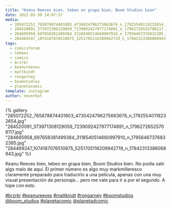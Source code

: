 ```yaml
---
title: "Keanu Reeves bien, tebeo en grapa bien, Boom Studios bien"
date: 2022-05-30 14:07:57
media: 
  - 285072252_765878874401803_4730424796275663676_n_17925540119232654.jpg
  - 284520091_373971308129059_7239092427977174891_n_17962726525708117.jpg
  - 284695958_697658381499384_3118540514660997910_n_17956467376832385.jpg
  - 284469247_1074187076510875_5251705116209942719_n_17942313386068943.jpg
tags: 
  - comicsforum
  - tebeos
  - comics
  - brzrkr
  - keanureeves
  - mattkindt
  - rongarney
  - boomstudios
  - planetacomic
template: instagram
author: neverbot
---
```


{% gallery "285072252_765878874401803_4730424796275663676_n_17925540119232654.jpg" "284520091_373971308129059_7239092427977174891_n_17962726525708117.jpg" "284695958_697658381499384_3118540514660997910_n_17956467376832385.jpg" "284469247_1074187076510875_5251705116209942719_n_17942313386068943.jpg" %}

Keanu Reeves bien, tebeo en grapa bien, Boom Studios bien. No podía salir algo malo de aquí. El primer número es algo muy markmilleresco claramente preparado para traducirlo a una película, apenas con una muy visual presentación de personaje… pero me vale para ir a por el segundo. A tope con esto.

[#brzrkr](/etiquetas/brzrkr) [#keanureeves](/etiquetas/keanureeves) [#mattkindt](/etiquetas/mattkindt) [#rongarney](/etiquetas/rongarney) [#boomstudios](/etiquetas/boomstudios) [@boom_studios](https://instagram.com/boom_studios) [#planetacomic](/etiquetas/planetacomic) [@planetadcomic](https://instagram.com/planetadcomic)
